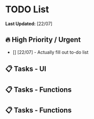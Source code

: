 # TODO List

**Last Updated:** [22/07]

## 🔥 High Priority / Urgent

- [] [22/07] - Actually fill out to-do list

## 📋 Tasks - UI

## 📋 Tasks - Functions

## 📋 Tasks - Functions
